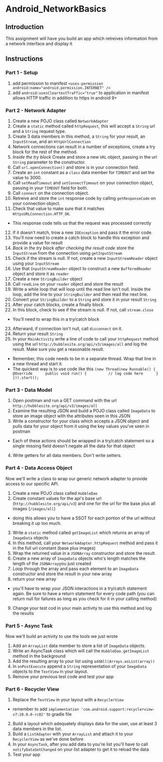 # Android_NetworkBasics

## Introduction

This assignment will have you build an app which retreives information from a network interface and display it

## Instructions

### Part 1 - Setup

1. add permission to manifest `<uses-permission android:name="android.permission.INTERNET" />`
2. add `android:usesCleartextTraffic="true"` to application in manifest
    allows HTTP traffic in addition to https in android 9+
    
### Part 2 - Network Adapter

1. Create a new POJO class called `NetworkAdapter`
2. Create a `static` method called `httpRequest`, this will accept a `String` url and a `String` request type.
3. Create 3 data members in this method, a `String` for your result, an `InputStream`, and an `HttpUrlConnection`
4. Network connections can result in a number of exceptions, create a try block for the rest of the method.
5. *Inside the try block* Create and store a new `URL` object, passing in the url `String` parameter to the constructor.
6. Call `url.openConnection()` and store is in your connection field.
7. Create an `int` constant as a `class` data member for `TIMEOUT` and set the value to 3000.
8. Call `setReadTimeout` and `setConnectTimeout` on your connection object, passing in your `TIMEOUT` field for both.
9. Call `connect` on the connection object.
10. Retreive and store the `int` response code by calling `getResponseCode` on your connection object.
11. Check that value to make sure that it matches `HttpsURLConnection.HTTP_OK`.
  * This response code tells us that the request was processed correctly
12. If it doesn't match, trow a new `IOException` and pass it the error code.
13. You'll now need to create a catch block to handle this exception and provide a value for result
14. *Back in the try block after checking the result code* store the `InputStream` from the connection using `getInputStream`
15. Check if the stream is null. If not, create a new `InputStreamReader` object using your `InputStream`
16. Use that `InputStreamReader` object to construct a new `BufferedReader` object and store it as `reader`
17. Create a new `StringBuilder` object
18. Call `readLine` on your `reader` object and store the result
19. Write a while loop that will loop until the read line isn't null. Inside the loop, add the line to your `StringBuilder` and then read the next line.
20. Convert your `StringBuilder` to a `String` and store it in your result `String`
21. After your catch blocks, create a finally block.
22. In this block, check to see if the stream is null. If not, call `stream.close` 
  * You'll need to wrap this in a try/catch block
23. Afterward, if connection isn't null, call `disconnect` on it.
24. Return your result `String`
25. In your `MainActivity` write a line of code to call your `httpRequest` method using the url `http://hubblesite.org/api/v3/images/all` and log the result. Make sure you get a reasonable result.
  * Remember, this code needs to be in a separate thread. Wrap that line in a new thread and start it.
  * The quickest way is to use code like this
      `(new Thread(new Runnable() {
       ​     @Override
       ​     public void run() {
       ​         // log code here
       ​     }
        })).start();`

### Part 3 - Data Model
1. Open postman and run a GET command with the url `http://hubblesite.org/api/v3/images/all`
2. Examine the resulting JSON and build a POJO class called `ImageData` to store an image object with the attributes seen in this JSON
3. Write a constructor for your class which accepts a JSON object and pulls data for your object from it using the key values you've seen in postman
  * Each of these actions should be wrapped in a try/catch statement so a single missing field doesn't negate all the data for that object
4. Write getters for all data members. Don't write setters.

### Part 4 - Data Access Object
Now we'll write a class to wrap our generic network adapter to provide access to our specific API.
1. Create a new POJO class called `HubbleDao`
2. Create constant values for the api's base url (`http://hubblesite.org/api/v3`) and one for the url for the base plus all images (`/images/all`)
  * doing this allows you to have a SSOT for each portion of the url without breaking it up too much.
3. Write a `static` method called `getImageList` which returns an array of `ImageData` objects
4. In this method, call your `NetworkAdapter.httpRequest` method and pass it in the full url constant (base plus images)
5. Wrap the returned value in a `JSONArray` constructor and store the result.
6. Create a new array of `ImageData` objects who's length matches the length of the `JSONArray`you just created
7. Loop through the array and pass each element to an `ImageData` constructor and store the result in your new array
8. return your new array
  * you'll have to wrap your JSON interactions in a try/catch statement again. Be sure to have a return statement for every code path (you can return null for failures as long as you check for it in your calling method)
9. Change your test cod in your main activity to use this method and log the results

### Part 5 - Async Task
Now we'll build an activity to use the tools we just wrote
1. Add an `ArrayList` data member to store a list of `ImageData` objects.
2. Write an AsyncTask class which will call the `HubbleDao.getImageList` method in the background
3. Add the resulting array to your list using `addAll(Arrays.asList(array))`
4. In `onPostExecute` append a `String` representation of your `ImageData` objects to the `TextView` in your layout.
5. Remove your previous test code and test your app

### Part 6 - Recycler View
1. Replace the `TextView` in your layout with a `RecyclerView`
  * remember to add `implementation 'com.android.support:recyclerview-v7:28.0.0-rc02'` to gradle file
2. Build a layout which adequately displays data for the user, use at least 3 data members in the list.
3. Build a `ListAdapter` with your `ArrayList` and attach it to your `RecyclerView` as we've done before
4. In your `AsyncTask`, after you add data to you're list you'll have to call `notifyDataSetChanged` on your list adapter to get it to reload the data
5. Test your app
